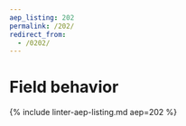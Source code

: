 ```yaml
---
aep_listing: 202
permalink: /202/
redirect_from:
  - /0202/
---
```


# Field behavior

{% include linter-aep-listing.md aep=202 %}

